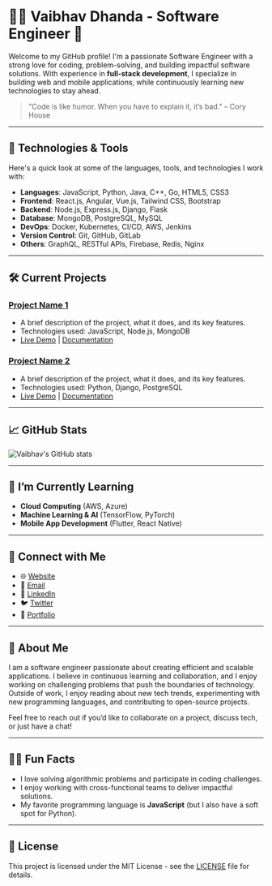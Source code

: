 # 👨‍💻 Vaibhav Dhanda - Software Engineer 🚀

Welcome to my GitHub profile! I'm a passionate Software Engineer with a strong love for coding, problem-solving, and building impactful software solutions. With experience in **full-stack development**, I specialize in building web and mobile applications, while continuously learning new technologies to stay ahead.

> "Code is like humor. When you have to explain it, it’s bad." – Cory House

---

## 🔧 Technologies & Tools

Here's a quick look at some of the languages, tools, and technologies I work with:

- **Languages**: JavaScript, Python, Java, C++, Go, HTML5, CSS3
- **Frontend**: React.js, Angular, Vue.js, Tailwind CSS, Bootstrap
- **Backend**: Node.js, Express.js, Django, Flask
- **Database**: MongoDB, PostgreSQL, MySQL
- **DevOps**: Docker, Kubernetes, CI/CD, AWS, Jenkins
- **Version Control**: Git, GitHub, GitLab
- **Others**: GraphQL, RESTful APIs, Firebase, Redis, Nginx

---

## 🛠️ Current Projects

### [Project Name 1](link_to_project_repo)
- A brief description of the project, what it does, and its key features.
- Technologies used: JavaScript, Node.js, MongoDB
- [Live Demo](link_to_live_demo) | [Documentation](link_to_docs)

### [Project Name 2](link_to_project_repo)
- A brief description of the project, what it does, and its key features.
- Technologies used: Python, Django, PostgreSQL
- [Live Demo](link_to_live_demo) | [Documentation](link_to_docs)

---

## 📈 GitHub Stats

![Vaibhav's GitHub stats](https://github-readme-stats.vercel.app/api?username=vaibhavdhanda&show_icons=true&hide_title=true&count_private=true&hide=prs&theme=radical)

---

## 🌱 I’m Currently Learning
- **Cloud Computing** (AWS, Azure)
- **Machine Learning & AI** (TensorFlow, PyTorch)
- **Mobile App Development** (Flutter, React Native)

---

## 🔗 Connect with Me

- 🌐 [Website](https://your-website.com)
- 📧 [Email](mailto:vaibhav@example.com)
- 🔗 [LinkedIn](https://www.linkedin.com/in/vaibhavdhanda/)
- 🐦 [Twitter](https://twitter.com/vaibhavdhanda)
- 💼 [Portfolio](https://your-portfolio.com)

---

## 💬 About Me

I am a software engineer passionate about creating efficient and scalable applications. I believe in continuous learning and collaboration, and I enjoy working on challenging problems that push the boundaries of technology. Outside of work, I enjoy reading about new tech trends, experimenting with new programming languages, and contributing to open-source projects.

Feel free to reach out if you’d like to collaborate on a project, discuss tech, or just have a chat!

---

## 👨‍💻 Fun Facts

- I love solving algorithmic problems and participate in coding challenges.
- I enjoy working with cross-functional teams to deliver impactful solutions.
- My favorite programming language is **JavaScript** (but I also have a soft spot for Python).

---

## 📜 License

This project is licensed under the MIT License - see the [LICENSE](LICENSE) file for details.
